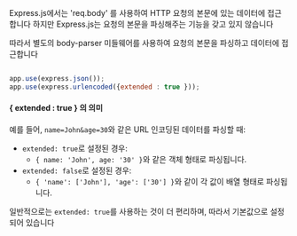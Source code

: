Express.js에서는 'req.body' 를 사용하여 HTTP 요청의 본문에 있는 데이터에 접근합니다 하지만 Express.js는 요청의 본문을 파싱해주는 기능을 갖고 있지 않습니다 

따라서 별도의 body-parser 미들웨어를 사용하여 요청의 본문을 파싱하고 데이터에 접근합니다

```js

app.use(express.json());
app.use(express.urlencoded({extended : true }));

```


#### { extended : true } 의 의미

예를 들어, `name=John&age=30`와 같은 URL 인코딩된 데이터를 파싱할 때:

- `extended: true`로 설정된 경우:
    - `{ name: 'John', age: '30' }`와 같은 객체 형태로 파싱됩니다.
- `extended: false`로 설정된 경우:
    - `{ 'name': ['John'], 'age': ['30'] }`와 같이 각 값이 배열 형태로 파싱됩니다.

일반적으로는 `extended: true`를 사용하는 것이 더 편리하며, 따라서 기본값으로 설정되어 있습니다
